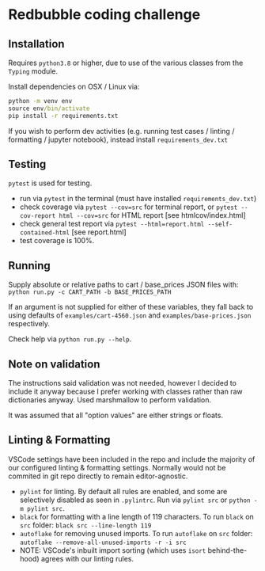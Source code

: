 # Redbubble coding challenge

## Installation

Requires `python3.8` or higher, due to use of the various classes from the `Typing` module.

Install dependencies on OSX / Linux via:

```cmd
python -m venv env
source env/bin/activate
pip install -r requirements.txt
```

If you wish to perform dev activities (e.g. running test cases / linting / formatting / jupyter notebook), instead install `requirements_dev.txt`

## Testing

`pytest` is used for testing.

- run via `pytest` in the terminal (must have installed `requirements_dev.txt`)
- check coverage via `pytest --cov=src` for terminal report, or `pytest --cov-report html --cov=src` for HTML report [see htmlcov/index.html]
- check general test report via `pytest --html=report.html --self-contained-html` [see report.html]
- test coverage is 100%.

## Running

Supply absolute or relative paths to cart / base_prices JSON files with:
`python run.py -c CART_PATH -b BASE_PRICES_PATH`

If an argument is not supplied for either of these variables, they fall back to using defaults of `examples/cart-4560.json` and `examples/base-prices.json` respectively.

Check help via `python run.py --help`.

## Note on validation

The instructions said validation was not needed, however I decided to include it anyway because I prefer working
with classes rather than raw dictionaries anyway. Used marshmallow to perform validation.

It was assumed that all "option values" are either strings or floats.

## Linting & Formatting

VSCode settings have been included in the repo and include the majority of our configured linting & formatting settings.
Normally would not be commited in git repo directly to remain editor-agnostic.

- `pylint` for linting. By default all rules are enabled, and some are selectively disabled as seen in `.pylintrc`. Run via `pylint src` or `python -m pylint src`.
- `black` for formatting with a line length of 119 characters. To run `black` on `src` folder: `black src --line-length 119`
- `autoflake` for removing unused imports. To run `autoflake` on `src` folder: `autoflake --remove-all-unused-imports -r -i src`
- NOTE: VSCode's inbuilt import sorting (which uses `isort` behind-the-hood) agrees with our linting rules.
